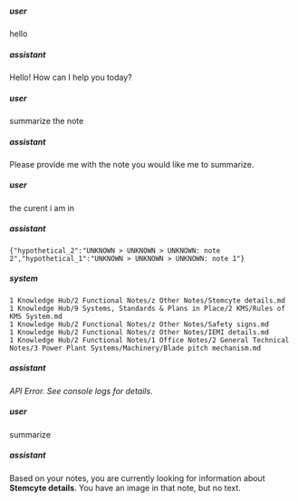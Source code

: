 ##### user
hello

##### assistant
Hello! How can I help you today?

##### user
summarize the note

##### assistant
Please provide me with the note you would like me to summarize.

##### user
the curent i am in

##### assistant
```lookup
{"hypothetical_2":"UNKNOWN > UNKNOWN > UNKNOWN: note 2","hypothetical_1":"UNKNOWN > UNKNOWN > UNKNOWN: note 1"}
```

##### system
```sc-context
1 Knowledge Hub/2 Functional Notes/z Other Notes/Stemcyte details.md
1 Knowledge Hub/9 Systems, Standards & Plans in Place/2 KMS/Rules of KMS System.md
1 Knowledge Hub/2 Functional Notes/z Other Notes/Safety signs.md
1 Knowledge Hub/2 Functional Notes/z Other Notes/IEMI details.md
1 Knowledge Hub/2 Functional Notes/1 Office Notes/2 General Technical Notes/3 Power Plant Systems/Machinery/Blade pitch mechanism.md
```

##### assistant
*API Error. See console logs for details.*

##### user
summarize

##### assistant
Based on your notes, you are currently looking for information about **Stemcyte details**. You have an image in that note, but no text.
